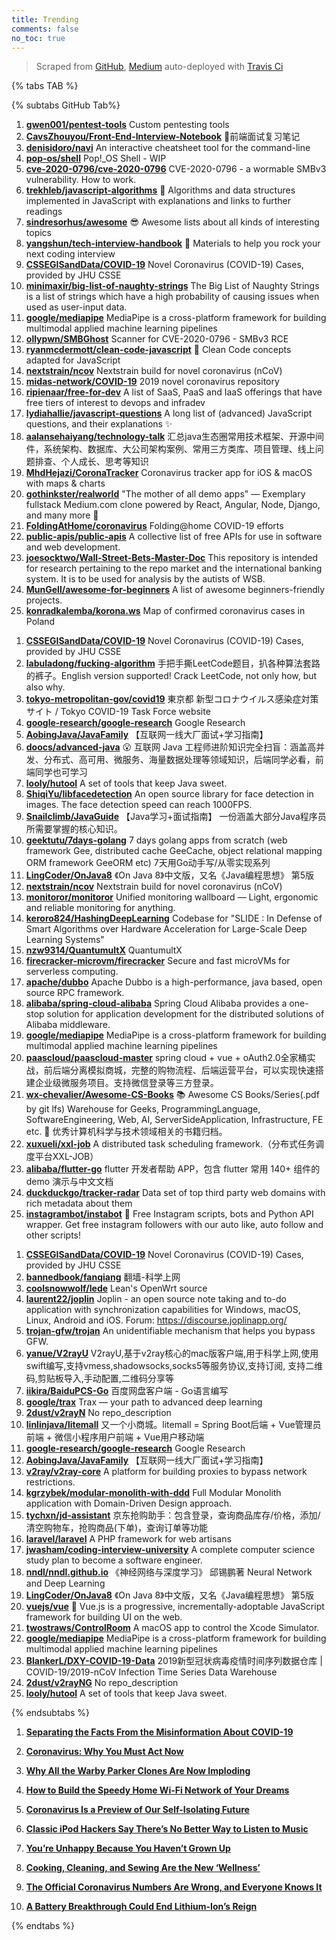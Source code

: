 ```yaml
---
title: Trending
comments: false
no_toc: true
---
```


> Scraped from [GitHub](https://github.com/trending), [Medium](https://medium.com/topic/popular)
auto-deployed with [Travis Ci](https://travis-ci.org/)

{% tabs TAB %}
<!-- tab GitHub -->
{% subtabs GitHub Tab%}
<!-- tab Daily -->
1. [**gwen001/pentest-tools**](https://github.com/gwen001/pentest-tools)
Custom pentesting tools
2. [**CavsZhouyou/Front-End-Interview-Notebook**](https://github.com/CavsZhouyou/Front-End-Interview-Notebook)
🐜前端面试复习笔记
3. [**denisidoro/navi**](https://github.com/denisidoro/navi)
An interactive cheatsheet tool for the command-line
4. [**pop-os/shell**](https://github.com/pop-os/shell)
Pop!_OS Shell - WIP
5. [**cve-2020-0796/cve-2020-0796**](https://github.com/cve-2020-0796/cve-2020-0796)
CVE-2020-0796 - a wormable SMBv3 vulnerability. How to work.
6. [**trekhleb/javascript-algorithms**](https://github.com/trekhleb/javascript-algorithms)
📝 Algorithms and data structures implemented in JavaScript with explanations and links to further readings
7. [**sindresorhus/awesome**](https://github.com/sindresorhus/awesome)
😎 Awesome lists about all kinds of interesting topics
8. [**yangshun/tech-interview-handbook**](https://github.com/yangshun/tech-interview-handbook)
💯 Materials to help you rock your next coding interview
9. [**CSSEGISandData/COVID-19**](https://github.com/CSSEGISandData/COVID-19)
Novel Coronavirus (COVID-19) Cases, provided by JHU CSSE
10. [**minimaxir/big-list-of-naughty-strings**](https://github.com/minimaxir/big-list-of-naughty-strings)
The Big List of Naughty Strings is a list of strings which have a high probability of causing issues when used as user-input data.
11. [**google/mediapipe**](https://github.com/google/mediapipe)
MediaPipe is a cross-platform framework for building multimodal applied machine learning pipelines
12. [**ollypwn/SMBGhost**](https://github.com/ollypwn/SMBGhost)
Scanner for CVE-2020-0796 - SMBv3 RCE
13. [**ryanmcdermott/clean-code-javascript**](https://github.com/ryanmcdermott/clean-code-javascript)
🛁 Clean Code concepts adapted for JavaScript
14. [**nextstrain/ncov**](https://github.com/nextstrain/ncov)
Nextstrain build for novel coronavirus (nCoV)
15. [**midas-network/COVID-19**](https://github.com/midas-network/COVID-19)
2019 novel coronavirus repository
16. [**ripienaar/free-for-dev**](https://github.com/ripienaar/free-for-dev)
A list of SaaS, PaaS and IaaS offerings that have free tiers of interest to devops and infradev
17. [**lydiahallie/javascript-questions**](https://github.com/lydiahallie/javascript-questions)
A long list of (advanced) JavaScript questions, and their explanations ✨
18. [**aalansehaiyang/technology-talk**](https://github.com/aalansehaiyang/technology-talk)
汇总java生态圈常用技术框架、开源中间件，系统架构、数据库、大公司架构案例、常用三方类库、项目管理、线上问题排查、个人成长、思考等知识
19. [**MhdHejazi/CoronaTracker**](https://github.com/MhdHejazi/CoronaTracker)
Coronavirus tracker app for iOS & macOS with maps & charts
20. [**gothinkster/realworld**](https://github.com/gothinkster/realworld)
"The mother of all demo apps" — Exemplary fullstack Medium.com clone powered by React, Angular, Node, Django, and many more 🏅
21. [**FoldingAtHome/coronavirus**](https://github.com/FoldingAtHome/coronavirus)
Folding@home COVID-19 efforts
22. [**public-apis/public-apis**](https://github.com/public-apis/public-apis)
A collective list of free APIs for use in software and web development.
23. [**joesocktwo/Wall-Street-Bets-Master-Doc**](https://github.com/joesocktwo/Wall-Street-Bets-Master-Doc)
This repository is intended for research pertaining to the repo market and the international banking system. It is to be used for analysis by the autists of WSB.
24. [**MunGell/awesome-for-beginners**](https://github.com/MunGell/awesome-for-beginners)
A list of awesome beginners-friendly projects.
25. [**konradkalemba/korona.ws**](https://github.com/konradkalemba/korona.ws)
Map of confirmed coronavirus cases in Poland
<!-- endtab -->
<!-- tab Weekly -->
1. [**CSSEGISandData/COVID-19**](https://github.com/CSSEGISandData/COVID-19)
Novel Coronavirus (COVID-19) Cases, provided by JHU CSSE
2. [**labuladong/fucking-algorithm**](https://github.com/labuladong/fucking-algorithm)
手把手撕LeetCode题目，扒各种算法套路的裤子。English version supported! Crack LeetCode, not only how, but also why.
3. [**tokyo-metropolitan-gov/covid19**](https://github.com/tokyo-metropolitan-gov/covid19)
東京都 新型コロナウイルス感染症対策サイト / Tokyo COVID-19 Task Force website
4. [**google-research/google-research**](https://github.com/google-research/google-research)
Google Research
5. [**AobingJava/JavaFamily**](https://github.com/AobingJava/JavaFamily)
【互联网一线大厂面试+学习指南】
6. [**doocs/advanced-java**](https://github.com/doocs/advanced-java)
😮 互联网 Java 工程师进阶知识完全扫盲：涵盖高并发、分布式、高可用、微服务、海量数据处理等领域知识，后端同学必看，前端同学也可学习
7. [**looly/hutool**](https://github.com/looly/hutool)
A set of tools that keep Java sweet.
8. [**ShiqiYu/libfacedetection**](https://github.com/ShiqiYu/libfacedetection)
An open source library for face detection in images. The face detection speed can reach 1000FPS.
9. [**Snailclimb/JavaGuide**](https://github.com/Snailclimb/JavaGuide)
【Java学习+面试指南】 一份涵盖大部分Java程序员所需要掌握的核心知识。
10. [**geektutu/7days-golang**](https://github.com/geektutu/7days-golang)
7 days golang apps from scratch (web framework Gee, distributed cache GeeCache, object relational mapping ORM framework GeeORM etc) 7天用Go动手写/从零实现系列
11. [**LingCoder/OnJava8**](https://github.com/LingCoder/OnJava8)
《On Java 8》中文版，又名《Java编程思想》 第5版
12. [**nextstrain/ncov**](https://github.com/nextstrain/ncov)
Nextstrain build for novel coronavirus (nCoV)
13. [**monitoror/monitoror**](https://github.com/monitoror/monitoror)
Unified monitoring wallboard — Light, ergonomic and reliable monitoring for anything.
14. [**keroro824/HashingDeepLearning**](https://github.com/keroro824/HashingDeepLearning)
Codebase for "SLIDE : In Defense of Smart Algorithms over Hardware Acceleration for Large-Scale Deep Learning Systems"
15. [**nzw9314/QuantumultX**](https://github.com/nzw9314/QuantumultX)
QuantumultX
16. [**firecracker-microvm/firecracker**](https://github.com/firecracker-microvm/firecracker)
Secure and fast microVMs for serverless computing.
17. [**apache/dubbo**](https://github.com/apache/dubbo)
Apache Dubbo is a high-performance, java based, open source RPC framework.
18. [**alibaba/spring-cloud-alibaba**](https://github.com/alibaba/spring-cloud-alibaba)
Spring Cloud Alibaba provides a one-stop solution for application development for the distributed solutions of Alibaba middleware.
19. [**google/mediapipe**](https://github.com/google/mediapipe)
MediaPipe is a cross-platform framework for building multimodal applied machine learning pipelines
20. [**paascloud/paascloud-master**](https://github.com/paascloud/paascloud-master)
spring cloud + vue + oAuth2.0全家桶实战，前后端分离模拟商城，完整的购物流程、后端运营平台，可以实现快速搭建企业级微服务项目。支持微信登录等三方登录。
21. [**wx-chevalier/Awesome-CS-Books**](https://github.com/wx-chevalier/Awesome-CS-Books)
📚 Awesome CS Books/Series(.pdf by git lfs) Warehouse for Geeks, ProgrammingLanguage, SoftwareEngineering, Web, AI, ServerSideApplication, Infrastructure, FE etc. 💫 优秀计算机科学与技术领域相关的书籍归档。
22. [**xuxueli/xxl-job**](https://github.com/xuxueli/xxl-job)
A distributed task scheduling framework.（分布式任务调度平台XXL-JOB）
23. [**alibaba/flutter-go**](https://github.com/alibaba/flutter-go)
flutter 开发者帮助 APP，包含 flutter 常用 140+ 组件的demo 演示与中文文档
24. [**duckduckgo/tracker-radar**](https://github.com/duckduckgo/tracker-radar)
Data set of top third party web domains with rich metadata about them
25. [**instagrambot/instabot**](https://github.com/instagrambot/instabot)
🐙 Free Instagram scripts, bots and Python API wrapper. Get free instagram followers with our auto like, auto follow and other scripts!
<!-- endtab -->
<!-- tab Monthly -->
1. [**CSSEGISandData/COVID-19**](https://github.com/CSSEGISandData/COVID-19)
Novel Coronavirus (COVID-19) Cases, provided by JHU CSSE
2. [**bannedbook/fanqiang**](https://github.com/bannedbook/fanqiang)
翻墙-科学上网
3. [**coolsnowwolf/lede**](https://github.com/coolsnowwolf/lede)
Lean's OpenWrt source
4. [**laurent22/joplin**](https://github.com/laurent22/joplin)
Joplin - an open source note taking and to-do application with synchronization capabilities for Windows, macOS, Linux, Android and iOS. Forum: https://discourse.joplinapp.org/
5. [**trojan-gfw/trojan**](https://github.com/trojan-gfw/trojan)
An unidentifiable mechanism that helps you bypass GFW.
6. [**yanue/V2rayU**](https://github.com/yanue/V2rayU)
V2rayU,基于v2ray核心的mac版客户端,用于科学上网,使用swift编写,支持vmess,shadowsocks,socks5等服务协议,支持订阅, 支持二维码,剪贴板导入,手动配置,二维码分享等
7. [**iikira/BaiduPCS-Go**](https://github.com/iikira/BaiduPCS-Go)
百度网盘客户端 - Go语言编写
8. [**google/trax**](https://github.com/google/trax)
Trax — your path to advanced deep learning
9. [**2dust/v2rayN**](https://github.com/2dust/v2rayN)
No repo_description
10. [**linlinjava/litemall**](https://github.com/linlinjava/litemall)
又一个小商城。litemall = Spring Boot后端 + Vue管理员前端 + 微信小程序用户前端 + Vue用户移动端
11. [**google-research/google-research**](https://github.com/google-research/google-research)
Google Research
12. [**AobingJava/JavaFamily**](https://github.com/AobingJava/JavaFamily)
【互联网一线大厂面试+学习指南】
13. [**v2ray/v2ray-core**](https://github.com/v2ray/v2ray-core)
A platform for building proxies to bypass network restrictions.
14. [**kgrzybek/modular-monolith-with-ddd**](https://github.com/kgrzybek/modular-monolith-with-ddd)
Full Modular Monolith application with Domain-Driven Design approach.
15. [**tychxn/jd-assistant**](https://github.com/tychxn/jd-assistant)
京东抢购助手：包含登录，查询商品库存/价格，添加/清空购物车，抢购商品(下单)，查询订单等功能
16. [**laravel/laravel**](https://github.com/laravel/laravel)
A PHP framework for web artisans
17. [**jwasham/coding-interview-university**](https://github.com/jwasham/coding-interview-university)
A complete computer science study plan to become a software engineer.
18. [**nndl/nndl.github.io**](https://github.com/nndl/nndl.github.io)
《神经网络与深度学习》 邱锡鹏著 Neural Network and Deep Learning
19. [**LingCoder/OnJava8**](https://github.com/LingCoder/OnJava8)
《On Java 8》中文版，又名《Java编程思想》 第5版
20. [**vuejs/vue**](https://github.com/vuejs/vue)
🖖 Vue.js is a progressive, incrementally-adoptable JavaScript framework for building UI on the web.
21. [**twostraws/ControlRoom**](https://github.com/twostraws/ControlRoom)
A macOS app to control the Xcode Simulator.
22. [**google/mediapipe**](https://github.com/google/mediapipe)
MediaPipe is a cross-platform framework for building multimodal applied machine learning pipelines
23. [**BlankerL/DXY-COVID-19-Data**](https://github.com/BlankerL/DXY-COVID-19-Data)
2019新型冠状病毒疫情时间序列数据仓库 | COVID-19/2019-nCoV Infection Time Series Data Warehouse
24. [**2dust/v2rayNG**](https://github.com/2dust/v2rayNG)
No repo_description
25. [**looly/hutool**](https://github.com/looly/hutool)
A set of tools that keep Java sweet.
<!-- endtab -->
{% endsubtabs %}
<!-- endtab --><!-- tab Medium -->
1. [**Separating the Facts From the Misinformation About COVID-19**](https://elemental.medium.com/why-we-should-care-commonly-asked-questions-and-answers-about-covid-19-6b166f1876e9?source=topic_page---------------------------20)

2. [**Coronavirus: Why You Must Act Now**](https://medium.com/@tomaspueyo/coronavirus-act-today-or-people-will-die-f4d3d9cd99ca?source=topic_page---------0------------------1)

3. [**Why All the Warby Parker Clones Are Now Imploding**](https://marker.medium.com/why-all-the-warby-parker-clones-are-now-imploding-44bfcc70a00c?source=topic_page---------1------------------1)

4. [**How to Build the Speedy Home Wi-Fi Network of Your Dreams**](https://onezero.medium.com/how-to-build-the-speedy-home-wi-fi-network-of-your-dreams-489dece25480?source=topic_page---------2------------------1)

5. [**Coronavirus Is a Preview of Our Self-Isolating Future**](https://onezero.medium.com/coronavirus-is-a-preview-of-our-self-isolating-future-f5e73b046104?source=topic_page---------4------------------1)

6. [**Classic iPod Hackers Say There’s No Better Way to Listen to Music**](https://onezero.medium.com/classic-ipod-hackers-say-theres-no-better-way-to-listen-to-music-da754fa9ad35?source=topic_page---------5------------------1)

7. [**You’re Unhappy Because You Haven’t Grown Up**](https://humanparts.medium.com/youre-unhappy-because-you-haven-t-grown-up-bd52168a518?source=topic_page---------6------------------1)

8. [**Cooking, Cleaning, and Sewing Are the New ‘Wellness’**](https://elemental.medium.com/cooking-cleaning-and-sewing-are-the-new-wellness-f905845c732f?source=topic_page---------7------------------1)

9. [**The Official Coronavirus Numbers Are Wrong, and Everyone Knows It**](https://medium.com/the-atlantic/the-official-coronavirus-numbers-are-wrong-and-everyone-knows-it-7bfb334e0ceb?source=topic_page---------8------------------1)

10. [**A Battery Breakthrough Could End Lithium-Ion’s Reign**](https://onezero.medium.com/a-battery-breakthrough-could-end-lithium-ions-reign-9aac17fc2562?source=topic_page---------9------------------1)

<!-- endtab -->
{% endtabs %}
